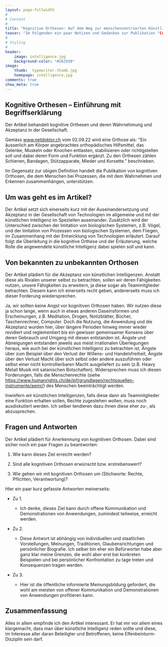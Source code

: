 ```yaml
---
layout: page-fullwidth
#
# Content
#
title: "Kognitive Orthesen: Auf dem Weg zur menschenzentrierten Künstlichen Intelligenz"
teaser: "Im Folgenden ein paar Notizen und Gedanken zur Publikation "Cognitive Orthoses - Toward Human-Centered AI" inspiriert (Kenneth M. Ford, Patrick J. Hayes, Clark Glymour, James Allen, AI Magazine, Winter 2015, Seiten 5-8, 2015.)."
#
# Styling
#
header:
    image: intelligence.jpg
    background-color: "#262930"
image:
    thumb:  typewriter-thumb.jpg
    homepage: intelligence.jpg
comments: true
show_meta: true
---
```

## Kognitive Orthesen – Einführung mit Begriffserklärung
Der Artikel behandelt kognitive Orthesen und deren Wahrnehmung und Akzeptanz in der Gesellschaft.

Gemäss www.netdoktor.ch vom 02.09.22 wird eine Orthose als: "Ein äusserlich am Körper angebrachtes orthopädisches Hilfsmittel, das Gelenke, Muskeln oder Knochen entlasten, stabilisieren oder richtigstellen soll und dabei deren Form und Funktion ergänzt. Zu den Orthesen zählen Schienen, Bandagen, Stützapparate, Mieder und Korsette." beschrieben.

Im Gegensatz zur obigen Definition handelt die Publikation von kognitiven Orthosen, die dem Menschen bei Prozessen, die mit dem Wahrnehmen und Erkennen zusammenhängen, unterstützen.
## Um was geht es im Artikel?
Der Artikel setzt sich einerseits kurz mit der Auseinandersetzung und Akzeptanz in der Gesellschaft von Technologien im allgemeine und mit der künstlichen Intelligenz im Speziellen auseinander. Zusätzlich wird der Unterschied zwischen der Imitation von biologischen Systemen, z.B. Vögel, und der Imitation von Prozessen von biologischen Systemen, dem Fliegen, im Zusammenhang mit der Entwicklung von Technologien erläutert. Darauf folgt die Überleitung in die kognitive Orthese und der Erläuterung, welche Rolle die angewendete künstliche Intelligenz dabei spielen soll und kann.

## Von bekannten zu unbekannten Orthosen
Der Artikel plädiert für die Akzeptanz von künstlichen Intelligenzen. Anstatt diese als Rivalen unserer selbst zu betrachten, sollen wir deren Fähigkeiten nutzen, unsere Fähigkeiten zu erweitern, ja diese sogar als Teammitglieder betrachten.
Diesem kann ich einerseits recht geben, andererseits muss ich dieser Forderung wiedersprechen.

Ja, wir sollten keine Angst vor kognitiven Orthosen haben. Wir nutzen diese ja schon lange, wenn auch in etwas anderen Daseinsformen und Erscheinungen, z.B. Meditation, Drogen, Notizblätter, Bücher, Taschenrechner, Computer. Doch die Nutzung, die Anwendung und die Akzeptanz wurden hier, über längere Perioden hinweg immer wieder revidiert und reglementiert bis ein gewisser gemeinsamer Konsens über deren Gebrauch und Umgang mit diesen entstanden ist. Ängste und Abneigungen entstanden jeweils aus meist irrationalen Überlegungen heraus, wie auch bei der künstlichen Intelligenz zu betrachten ist, Ängste über zum Beispiel über den Verlust der Willens- und Handelsfreiheit, Ängste über den Verlust Macht über sich selbst oder andere auszuführen oder selbst einer nicht kontrollierbaren Macht ausgeliefert zu sein (z.B. Heavy Metall Musik mit satanischen Botschaften). Widersprechen muss ich diesen Forderungen, falls die Menschenrechte (siehe https://www.humanrights.ch/de/ipf/grundlagen/rechtsquellen-instrumente/aemr/) des Menschen beeinträchtigt werden.

Inwiefern wir künstlichen Intelligenzen, falls diese dann als Teammitglieder eine Funktion erhalten sollen, Rechte zugestehen wollen, muss noch ausdiskutiert werden. Ich selber tendieren dazu ihnen diese eher zu-, als abzusprechen.
## Fragen und Antworten
Der Artikel plädiert für Anerkennung von kognitiven Orthosen. Dabei sind sicher noch ein paar Fragen zu beantworten:

1. Wie kann dieses Ziel erreicht werden?

2. Sind alle kognitiven Orthosen erwünscht bzw. erstrebenswert?

3. Wie gehen wir mit kognitiven Orthosen um (Stichworte: Rechte, Pflichten, Verantwortung)?

HIer ein paar kurz gefasste Antworten meinerseits:

- Zu 1.
  + Ich denke, dieses Ziel kann durch offene Kommunikation und Demonstrationen von Anwendungen, zumindest teilweise, erreicht werden.

- Zu 2.
  + Diese Antwort ist abhängig von individuellen und staatlichen Vorstellungen, Meinungen, Traditionen, Glaubensrichtungen und persönlicher Biografie. Ich selber bin eher ein Befürworter habe aber ganz klar meine Grenzen, die wohl aber erst bei konkreten Beispielen und bei persönlicher Konfrontation zu tage treten und Konsequenzen tragen werden.

- Zu 3.
  + Hier ist die öffentliche informierte Meinungsbildung gefordert, die wohl am meisten von offener Kommunikation und Demonstrationen von Anwendungen profitieren kann.
## Zusammenfassung
Alles in allem empfinde ich den Artikel interessant. Er hat mir vor allem eines klargemacht, dass man über künstliche Intelligenz reden sollte und diese, im Interesse aller daran Beteiligter und Betroffenen, keine Elfenbeinturm-Disziplin sein darf.